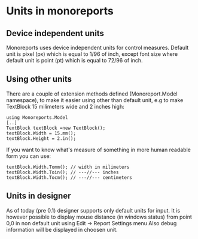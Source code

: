 Units in monoreports
==================================

Device independent units
-------------------------
Monoreports uses device independent units for control measures. 
Default unit is pixel (px) which is equal to 1/96 of inch, except font size where default unit is point (pt) which is equal to 72/96 of inch.

Using other units
-----------------
There are a couple of extension methods defined (Monoreport.Model namespace), to make it easier using other than default unit, e.g to make TextBlock 15 milimeters wide and 2 inches high:

	using Monoreports.Model
	[..]
	TextBlock textBlock =new TextBlock();
	textBlock.Width = 15.mm();
	textBlock.Height = 2.in();

If you want to know what's measure of something in more human readable form you can use:

	textBlock.Width.Tomm(); // width in milimeters
	textBlock.Width.Toin(); // ---//--- inches
	textBlock.Width.Tocm(); // ---//--- centimeters


Units in designer
----------------
As of today (pre 0.1) designer supports only default units for input. It is however possible to display mouse distance (in windows status) from point 0,0 in non default unit using
Edit -> Report Settings menu
Also debug information will be displayed in choosen unit.

